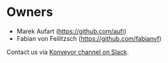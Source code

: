 # Owners

- Marek Aufart (https://github.com/aufi)
- Fabian von Feilitzsch (https://github.com/fabianvf)

Contact us via [Konveyor channel on Slack](https://www.konveyor.io/slack/).
